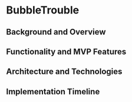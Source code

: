 # BubbleTrouble
## Background and Overview
## Functionality and MVP Features
## Architecture and Technologies
## Implementation Timeline
